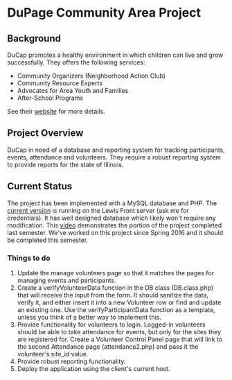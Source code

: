 # DuPage Community Area Project


## Background
DuCap promotes a healthy environment in which children can live and grow successfully.  They offers the following services:
* Community Organizers (Neighborhood Action Club)
* Community Resource Experts
* Advocates for Area Youth and Families
* After-School Programs  

See their [website](http://ducap.org) for more details.

## Project Overview
DuCap in need of a database and reporting system for tracking participants, events, attendance and volunteers.  They require a robust reporting system to provide reports for the state of Illinois.

## Current Status
The project has been implemented with a MySQL database and PHP.  The [current version](https://www.cs.lewisu.edu/~howardcy/ducap/) is running on the Lewis Front server (ask me for credentials).  It has well designed database which likely won't require any modification.  This [video](https://www.dropbox.com/s/o1tufgl5sq7h1b8/DuCAP.mov?dl=0) demonstrates the portion of the project completed last semester.  We've worked on this project since Spring 2016 and it should be completed this semester.  

###  Things to do
1.  Update the manage volunteers page so that it matches the pages for managing events and participants.
1. Create a verifyVolunteerData function in the DB class (DB.class.php) that will receive the input from the form. It should sanitize the data, verify it, and either insert it into a new Volunteer row or find and update an existing one. Use the verifyParticipantData function as a template, unless you think of a better way to implement this.
1. Provide functionality for volunteers to login. Logged-in volunteers should be able to take attendance for events, but only for the sites they are registered for. Create a Volunteer Control Panel page that will link to the second Attendance page (attendance2.php) and pass it the volunteer's site_id value.
1. Provide robust reporting functionality.
1. Deploy the application using the client's current host.
